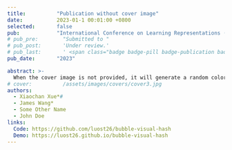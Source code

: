 ```yaml
---
title:          "Publication without cover image"
date:           2023-01-1 00:01:00 +0800
selected:       false
pub:            "International Conference on Learning Representations (ICLR)"
# pub_pre:        "Submitted to "
# pub_post:       'Under review.'
# pub_last:       ' <span class="badge badge-pill badge-publication badge-success">Spotlight</span>'
pub_date:       "2023"

abstract: >-
  When the cover image is not provided, it will generate a random colorful bubble images as the cover image using the <code>bubble_visual_hash.js</code> script.
# cover:          /assets/images/covers/cover3.jpg
authors:
  - Xiaochan Xue*#
  - James Wang*
  - Some Other Name
  - John Doe
links:
  Code: https://github.com/luost26/bubble-visual-hash
  Demo: https://luost26.github.io/bubble-visual-hash
---
```

